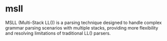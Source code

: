 # msll
MSLL (Multi-Stack LL()) is a parsing technique designed to handle complex grammar parsing scenarios with multiple stacks, providing more flexibility and resolving limitations of traditional LL() parsers.
